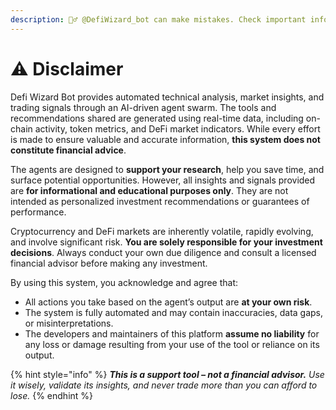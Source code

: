 ```yaml
---
description: 🧙‍♂️ @DefiWizard_bot can make mistakes. Check important info.
---
```


# ⚠️ Disclaimer

Defi Wizard Bot provides automated technical analysis, market insights, and trading signals through an AI-driven agent swarm. The tools and recommendations shared are generated using real-time data, including on-chain activity, token metrics, and DeFi market indicators. While every effort is made to ensure valuable and accurate information, **this system does not constitute financial advice**.

The agents are designed to **support your research**, help you save time, and surface potential opportunities. However, all insights and signals provided are **for informational and educational purposes only**. They are not intended as personalized investment recommendations or guarantees of performance.

Cryptocurrency and DeFi markets are inherently volatile, rapidly evolving, and involve significant risk. **You are solely responsible for your investment decisions**. Always conduct your own due diligence and consult a licensed financial advisor before making any investment.

By using this system, you acknowledge and agree that:

* All actions you take based on the agent’s output are **at your own risk**.
* The system is fully automated and may contain inaccuracies, data gaps, or misinterpretations.
* The developers and maintainers of this platform **assume no liability** for any loss or damage resulting from your use of the tool or reliance on its output.

{% hint style="info" %}
_**This is a support tool – not a financial advisor.** Use it wisely, validate its insights, and never trade more than you can afford to lose._
{% endhint %}
